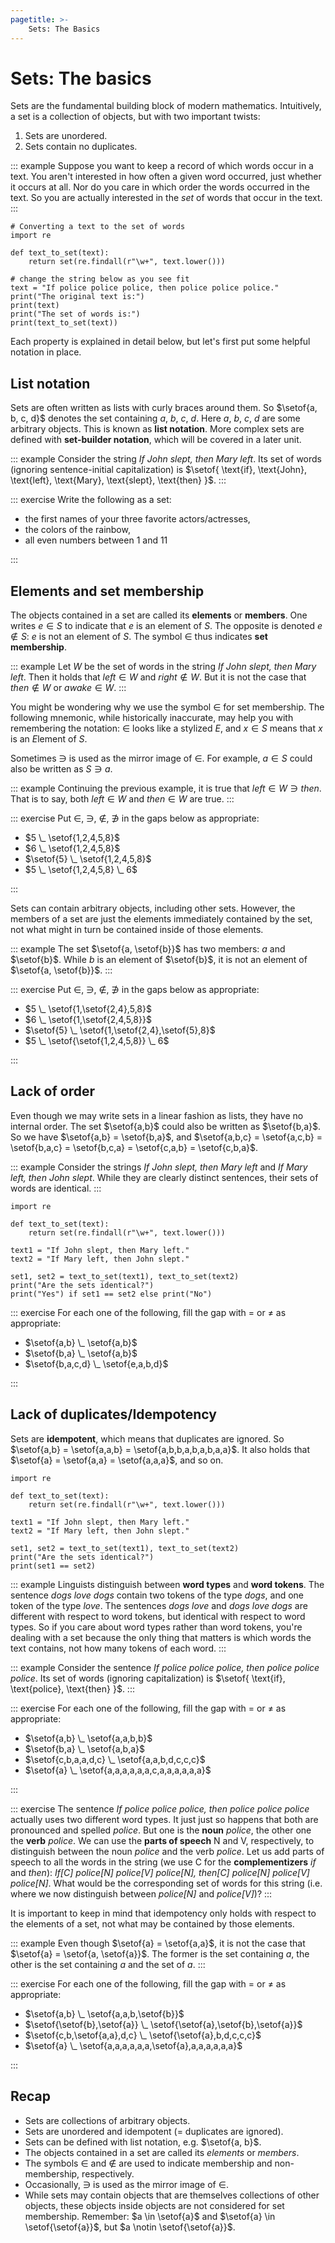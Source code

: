 ```yaml
---
pagetitle: >-
    Sets: The Basics
---
```


# Sets: The basics

Sets are the fundamental building block of modern mathematics.
Intuitively, a set is a collection of objects, but with two important twists:

1. Sets are unordered.
1. Sets contain no duplicates.

::: example
Suppose you want to keep a record of which words occur in a text.
You aren't interested in how often a given word occurred, just whether it occurs at all.
Nor do you care in which order the words occurred in the text.
So you are actually interested in the *set* of words that occur in the text.
:::

``` jupyterpython
# Converting a text to the set of words
import re

def text_to_set(text):
    return set(re.findall(r"\w+", text.lower()))

# change the string below as you see fit
text = "If police police police, then police police police."
print("The original text is:")
print(text)
print("The set of words is:")
print(text_to_set(text))
```

Each property is explained in detail below, but let's first put some helpful notation in place.

## List notation

Sets are often written as lists with curly braces around them.
So $\setof{a, b, c, d}$ denotes the set containing $a$, $b$, $c$, $d$.
Here $a$, $b$, $c$, $d$ are some arbitrary objects.
This is known as **list notation**.
More complex sets are defined with **set-builder notation**, which will be covered in a later unit.
<!-- fixme: add link to unit -->

::: example
Consider the string *If John slept, then Mary left*.
Its set of words (ignoring sentence-initial capitalization) is
$\setof{
\text{if},
\text{John},
\text{left},
\text{Mary},
\text{slept},
\text{then}
}$.
:::

::: exercise
Write the following as a set:

- the first names of your three favorite actors/actresses,
- the colors of the rainbow,
- all even numbers between 1 and 11

:::

## Elements and set membership

The objects contained in a set are called its **elements** or **members**.
One writes $e \in S$ to indicate that $e$ is an element of $S$.
The opposite is denoted $e \notin S$: $e$ is not an element of $S$.
The symbol $\in$ thus indicates **set membership**.

::: example
Let $W$ be the set of words in the string *If John slept, then Mary left*.
Then it holds that $\mathit{left} \in W$ and $\mathit{right} \notin W$.
But it is not the case that $\mathit{then} \notin W$ or $\mathit{awake} \in W$.
:::

You might be wondering why we use the symbol $\in$ for set membership.
The following mnemonic, while historically inaccurate, may help you with remembering the notation: $\in$ looks like a stylized *E*, and $x \in S$ means that $x$ is an *E*lement of $S$.

Sometimes $\ni$ is used as the mirror image of $\in$.
For example, $a \in S$ could also be written as $S \ni a$.

::: example
Continuing the previous example, it is true that $\mathit{left} \in W \ni \mathit{then}$.
That is to say, both $\mathit{left} \in W$ and $\mathit{then} \in W$ are true.
:::

::: exercise
Put $\in$, $\ni$, $\notin$, $\not\ni$ in the gaps below as appropriate:

- $5 \_ \setof{1,2,4,5,8}$
- $6 \_ \setof{1,2,4,5,8}$
- $\setof{5} \_ \setof{1,2,4,5,8}$
- $5 \_ \setof{1,2,4,5,8} \_ 6$

:::

Sets can contain arbitrary objects, including other sets.
However, the members of a set are just the elements immediately contained by the set, not what might in turn be contained inside of those elements.

::: example
The set $\setof{a, \setof{b}}$ has two members: $a$ and $\setof{b}$.
While $b$ is an element of $\setof{b}$, it is not an element of $\setof{a, \setof{b}}$.
:::

::: exercise
Put $\in$, $\ni$, $\notin$, $\not\ni$ in the gaps below as appropriate:

- $5 \_ \setof{1,\setof{2,4},5,8}$
- $6 \_ \setof{1,\setof{2,4,5,8}}$
- $\setof{5} \_ \setof{1,\setof{2,4},\setof{5},8}$
- $5 \_ \setof{\setof{1,2,4,5,8}} \_ 6$

:::

## Lack of order

Even though we may write sets in a linear fashion as lists, they have no internal order.
The set $\setof{a,b}$ could also be written as $\setof{b,a}$.
So we have $\setof{a,b} = \setof{b,a}$, and
$\setof{a,b,c} =
 \setof{a,c,b} =
 \setof{b,a,c} =
 \setof{b,c,a} =
 \setof{c,a,b} =
 \setof{c,b,a}$.

::: example
Consider the strings
*If John slept, then Mary left* and
*If Mary left, then John slept*.
While they are clearly distinct sentences, their sets of words are identical.
:::

``` jupyterpython
import re

def text_to_set(text):
    return set(re.findall(r"\w+", text.lower()))

text1 = "If John slept, then Mary left."
text2 = "If Mary left, then John slept."

set1, set2 = text_to_set(text1), text_to_set(text2)
print("Are the sets identical?")
print("Yes") if set1 == set2 else print("No")
```

::: exercise
For each one of the following, fill the gap with $=$ or $\neq$ as appropriate:

- $\setof{a,b} \_ \setof{a,b}$
- $\setof{b,a} \_ \setof{a,b}$
- $\setof{b,a,c,d} \_ \setof{e,a,b,d}$

:::

## Lack of duplicates/Idempotency

Sets are **idempotent**, which means that duplicates are ignored.
So $\setof{a,b} = \setof{a,a,b} = \setof{a,b,b,a,b,a,b,a,a}$.
It also holds that $\setof{a} = \setof{a,a} = \setof{a,a,a}$, and so on.

``` jupyterpython
import re

def text_to_set(text):
    return set(re.findall(r"\w+", text.lower()))

text1 = "If John slept, then Mary left."
text2 = "If Mary left, then John slept."

set1, set2 = text_to_set(text1), text_to_set(text2)
print("Are the sets identical?")
print(set1 == set2)
```

::: example
Linguists distinguish between **word types** and **word tokens**.
The sentence *dogs love dogs* contain two tokens of the type *dogs*, and one token of the type *love*.
The sentences *dogs love* and *dogs love dogs* are different with respect to word tokens, but identical with respect to word types.
So if you care about word types rather than word tokens, you're dealing with a set because the only thing that matters is which words the text contains, not how many tokens of each word.
:::

::: example
Consider the sentence *If police police police, then police police police*.
Its set of words (ignoring capitalization) is 
$\setof{
\text{if},
\text{police},
\text{then}
}$.
:::

::: exercise
For each one of the following, fill the gap with $=$ or $\neq$ as appropriate:

- $\setof{a,b} \_ \setof{a,a,b,b}$
- $\setof{b,a} \_ \setof{a,b,a}$
- $\setof{c,b,a,a,d,c} \_ \setof{a,a,b,d,c,c,c}$
- $\setof{a} \_ \setof{a,a,a,a,a,a,c,a,a,a,a,a,a}$

:::

::: exercise
The sentence *If police police police, then police police police* actually uses two different word types.
It just just so happens that both are pronounced and spelled *police*.
But one is the **noun** *police*, the other one the **verb** *police*.
We can use the **parts of speech** N and V, respectively, to distinguish between the noun *police* and the verb *police*.
Let us add parts of speech to all the words in the string (we use C for the **complementizers** *if* and *then*):
*If[C] police[N] police[V] police[N], then[C] police[N] police[V] police[N]*.
What would be the corresponding set of words for this string (i.e. where we now distinguish between *police[N]* and *police[V]*)?
:::

It is important to keep in mind that idempotency only holds with respect to the elements of a set, not what may be contained by those elements.

::: example
Even though $\setof{a} = \setof{a,a}$, it is not the case that $\setof{a} = \setof{a, \setof{a}}$.
The former is the set containing $a$, the other is the set containing $a$ and the set of $a$.
:::

::: exercise
For each one of the following, fill the gap with $=$ or $\neq$ as appropriate:

- $\setof{a,b} \_ \setof{a,a,b,\setof{b}}$
- $\setof{\setof{b},\setof{a}} \_ \setof{\setof{a},\setof{b},\setof{a}}$
- $\setof{c,b,\setof{a,a},d,c} \_ \setof{\setof{a},b,d,c,c,c}$
- $\setof{a} \_ \setof{a,a,a,a,a,a,\setof{a},a,a,a,a,a,a}$

:::

## Recap

- Sets are collections of arbitrary objects.
- Sets are unordered and idempotent (= duplicates are ignored).
- Sets can be defined with list notation, e.g. $\setof{a, b}$.
- The objects contained in a set are called its *elements* or *members*.
- The symbols $\in$ and $\notin$ are used to indicate membership and non-membership, respectively.
- Occasionally, $\ni$ is used as the mirror image of $\in$.
- While sets may contain objects that are themselves collections of other objects, these objects inside objects are not considered for set membership.
  Remember: $a \in \setof{a}$ and $\setof{a} \in \setof{\setof{a}}$, but $a \notin \setof{\setof{a}}$.
